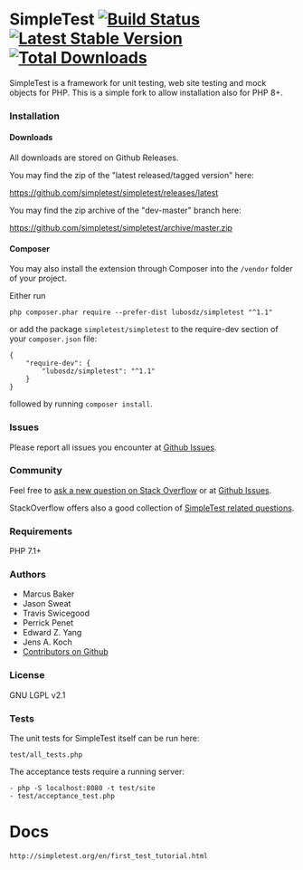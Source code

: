 SimpleTest [![Build Status](https://travis-ci.org/simpletest/simpletest.svg)](https://travis-ci.org/simpletest/simpletest) [![Latest Stable Version](https://img.shields.io/packagist/v/simpletest/simpletest.svg?style=flat-square)](https://packagist.org/packages/simpletest/simpletest) [![Total Downloads](https://img.shields.io/packagist/dt/simpletest/simpletest.svg?style=flat-square)](https://packagist.org/packages/simpletest/simpletest)
==========

SimpleTest is a framework for unit testing, web site testing and mock objects for PHP.
This is a simple fork to allow installation also for PHP 8+.

### Installation

#### Downloads

All downloads are stored on Github Releases.

You may find the zip of the "latest released/tagged version" here:

https://github.com/simpletest/simpletest/releases/latest

You may find the zip archive of the "dev-master" branch here:

https://github.com/simpletest/simpletest/archive/master.zip

#### Composer

You may also install the extension through Composer into the `/vendor` folder of your project.

Either run

	php composer.phar require --prefer-dist lubosdz/simpletest "^1.1"

or add the package `simpletest/simpletest` to the require-dev section of your `composer.json` file:

	{
		"require-dev": {
			"lubosdz/simpletest": "^1.1"
		}
	}

followed by running `composer install`.

### Issues

Please report all issues you encounter at [Github Issues](https://github.com/simpletest/simpletest/issues).

### Community

Feel free to [ask a new question on Stack Overflow](https://stackoverflow.com/questions/ask?tags=simpletest+php) or at [Github Issues](https://github.com/simpletest/simpletest/issues).

StackOverflow offers also a good collection of [SimpleTest related questions](https://stackoverflow.com/questions/tagged/simpletest).

### Requirements

PHP 7.1+

### Authors

- Marcus Baker
- Jason Sweat
- Travis Swicegood
- Perrick Penet
- Edward Z. Yang
- Jens A. Koch
- [Contributors on Github](https://github.com/simpletest/simpletest/graphs/contributors)

### License

GNU LGPL v2.1

### Tests

The unit tests for SimpleTest itself can be run here:

	test/all_tests.php

The acceptance tests require a running server:

	- php -S localhost:8080 -t test/site
	- test/acceptance_test.php

# Docs

	http://simpletest.org/en/first_test_tutorial.html
